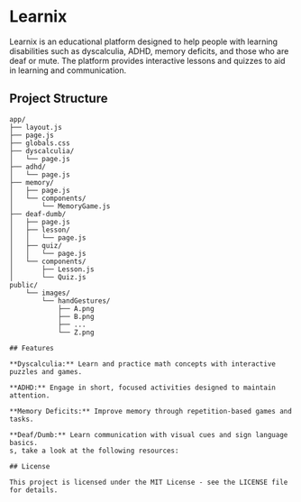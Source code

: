 # Learnix

Learnix is an educational platform designed to help people with learning disabilities such as dyscalculia, ADHD, memory deficits, and those who are deaf or mute. The platform provides interactive lessons and quizzes to aid in learning and communication.

## Project Structure

```plaintext
app/
├── layout.js
├── page.js
├── globals.css
├── dyscalculia/
│   └── page.js
├── adhd/
│   └── page.js
├── memory/
│   ├── page.js
│   └── components/
│       └── MemoryGame.js
├── deaf-dumb/
│   ├── page.js
│   ├── lesson/
│   │   └── page.js
│   ├── quiz/
│   │   └── page.js
│   └── components/
│       ├── Lesson.js
│       └── Quiz.js
public/
    └── images/
        └── handGestures/
            ├── A.png
            ├── B.png
            ├── ...
            └── Z.png

## Features

**Dyscalculia:** Learn and practice math concepts with interactive puzzles and games.

**ADHD:** Engage in short, focused activities designed to maintain attention.

**Memory Deficits:** Improve memory through repetition-based games and tasks.

**Deaf/Dumb:** Learn communication with visual cues and sign language basics.
s, take a look at the following resources:

## License

This project is licensed under the MIT License - see the LICENSE file for details.